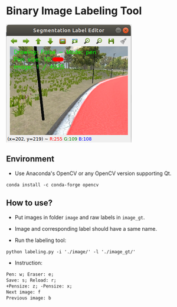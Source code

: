 # Binary Image Labeling Tool

![Screenshot](screenshot.png)

## Environment

- Use Anaconda's OpenCV or any OpenCV version supporting Qt.

```
conda install -c conda-forge opencv
```

## How to use?

- Put images in folder `image` and raw labels in `image_gt`.

- Image and corresponding label should have a same name.

- Run the labeling tool:

```
python labeling.py -i './image/' -l './image_gt/'
```

- Instruction: 

```
Pen: w; Eraser: e; 
Save: s; Reload: r; 
+Pensize: z; -Pensize: x; 
Next image: f
Previous image: b
```